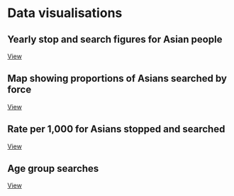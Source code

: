 # Data visualisations

## Yearly stop and search figures for Asian people
[View](https://public.flourish.studio/visualisation/4662985/ )

## Map showing proportions of Asians searched by force
[View](https://datawrapper.dwcdn.net/zM6oO/16/)

## Rate per 1,000 for Asians stopped and searched
[View](https://public.flourish.studio/visualisation/4633432/ )

## Age group searches
[View](https://public.flourish.studio/visualisation/4673486/ )
